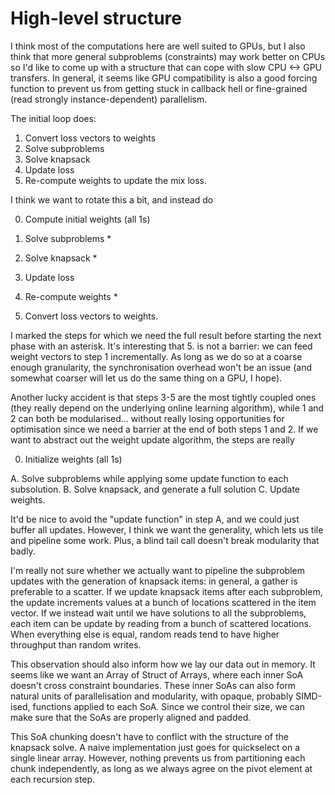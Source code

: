 High-level structure
====================

I think most of the computations here are well suited to GPUs, but I
also think that more general subproblems (constraints) may work better
on CPUs so I'd like to come up with a structure that can cope with
slow CPU <-> GPU transfers.  In general, it seems like GPU
compatibility is also a good forcing function to prevent us from
getting stuck in callback hell or fine-grained (read
strongly instance-dependent) parallelism.

The initial loop does:

1. Convert loss vectors to weights
2. Solve subproblems
3. Solve knapsack
4. Update loss
5. Re-compute weights to update the mix loss.

I think we want to rotate this a bit, and instead do

0. Compute initial weights (all 1s)

1. Solve subproblems \*
2. Solve knapsack \*
3. Update loss
4. Re-compute weights \*
5. Convert loss vectors to weights.

I marked the steps for which we need the full result before starting
the next phase with an asterisk.  It's interesting that 5. is not a
barrier: we can feed weight vectors to step 1 incrementally.  As long
as we do so at a coarse enough granularity, the synchronisation
overhead won't be an issue (and somewhat coarser will let us do the
same thing on a GPU, I hope).

Another lucky accident is that steps 3-5 are the most tightly coupled
ones (they really depend on the underlying online learning algorithm),
while 1 and 2 can both be modularised... without really losing
opportunities for optimisation since we need a barrier at the end of
both steps 1 and 2.  If we want to abstract out the weight update
algorithm, the steps are really

0. Initialize weights (all 1s)

A. Solve subproblems while applying some update function to each subsolution.
B. Solve knapsack, and generate a full solution
C. Update weights.

It'd be nice to avoid the "update function" in step A, and we could
just buffer all updates.  However, I think we want the generality,
which lets us tile and pipeline some work.  Plus, a blind tail call
doesn't break modularity that badly.

I'm really not sure whether we actually want to pipeline the
subproblem updates with the generation of knapsack items: in general,
a gather is preferable to a scatter.  If we update knapsack items
after each subproblem, the update increments values at a bunch of
locations scattered in the item vector.  If we instead wait until we
have solutions to all the subproblems, each item can be update by
reading from a bunch of scattered locations.  When everything else is
equal, random reads tend to have higher throughput than random writes.

This observation should also inform how we lay our data out in memory.
It seems like we want an Array of Struct of Arrays, where each inner
SoA doesn't cross constraint boundaries.  These inner SoAs can also
form natural units of parallelisation and modularity, with opaque,
probably SIMD-ised, functions applied to each SoA.  Since we control
their size, we can make sure that the SoAs are properly aligned and
padded.

This SoA chunking doesn't have to conflict with the structure of the
knapsack solve.  A naive implementation just goes for quickselect on a
single linear array.  However, nothing prevents us from partitioning
each chunk independently, as long as we always agree on the pivot
element at each recursion step.
